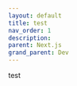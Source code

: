 ```yaml
---
layout: default
title: test
nav_order: 1
description: 
parent: Next.js
grand_parent: Dev
---
```

test